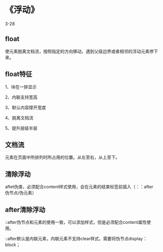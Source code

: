 # 《浮动》

3-28

## float
使元素脱离文档流，按照指定的方向移动，遇到父级边界或者相邻的浮动元素停下来。

## float特征
1、块在一排显示

2、内联支持宽高

3、默认内容撑开宽度

4、脱离文档流

5、提升层级半层

## 文档流
元素在页面中所排列时所占用的位置。从左至右，从上至下。

## 清除浮动

aftet伪类，必须配合content样式使用，会在元素的结束标签前插入（：：after 伪节点/伪元素）

## after清除浮动
::after伪节点和元素的使用一致，可以添加样式，但是必须配合content属性使用。

::after默认是内联元素，内联元素不支持clear样式，需要将伪节点display：block；

